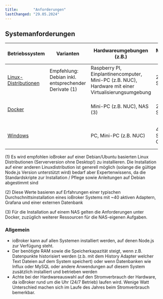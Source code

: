 ```yaml
---
title:       "Anforderungen"
lastChanged: "29.05.2024"
---
```



## Systemanforderungen
| Betriebssystem | Varianten | Hardwareumgebungen (z.B.) | Mindestanforderungen für ioBroker | Empfohlene Ressourcen für ioBroker (2) 
| --------- | --------- | --------- | --------- | --------- |
| [Linux-Distributionen](./#de/documentation/install/linux.md) | Empfehlung: Debian inkl. entsprechender Derivate (1) | Raspberry PI,  Einplantinencomputer, Mini-PC (z.B. NUC), Hardware mit einer Virtualisierungsumgebung | 2 GB RAM, 32 GB Speicherkapazität  | >= 4 GB (besser 6 GB - 8 GB) RAM , >= 64 GB Speicherkapazität 
| [Docker](./#de/documentation/install/docker.md) | | Mini-PC (z.B. NUC), NAS (3) | 2 GB RAM, 32 GB Speicherkapazität  | >= 4 GB (besser 6 GB - 8 GB) RAM , >= 64 GB Speicherkapazität 
| [Windows](./#de/documentation/windows.md) | | PC, Mini-PC (z.B. NUC)| 4 GB RAM, 50 GB Speicherkapazität  (inkl. OS) | 8 GB RAM, 100 GB Speicherkapazität  (inkl. OS)



(1) Es wird empfohlen ioBroker auf einer Debian/Ubuntu basierten Linux Distributionen (Serverversion ohne Desktop!) zu installieren. Die Installation auf einer anderen Linuxdistribution ist generell möglich (solange die gültige Node.js Version unterstützt wird) bedarf aber Expertenwissens, da die Standardskripte zur Installation / Pflege sowie Anleitungen auf Debian abgestimmt sind

(2) Diese Werte basieren auf Erfahrungen einer typischen Durchschnittsinstallation eines ioBroker Systems mit ~40 aktiven Adaptern, Grafana und einer externen Datenbank

 (3) Für die Installation auf einem NAS gelten die Anforderungen unter Docker, zuzüglich weiterer Ressourcen für die NAS-eigenen Aufgaben.

### Allgemein
- ioBroker kann auf allen Systemen installiert werden, auf denen Node.js zur Verfügung steht.
- Der benötigte RAM sowie die Speicherkapazität steigt, wenn z.B. Datenpunkte historisiert werden (z.b. mit dem History Adapter welcher Text Dateien auf dem System speichert) oder wenn Datenbanken wie Influx oder MySQL oder andere Anwendungen auf diesem System zusätzlich installiert und betrieben werden
- Achte bei der Hardwareauswahl auf den Stromverbrauch der Hardware, da ioBroker rund um die Uhr (24/7 Betrieb) laufen wird. Wenige Watt Unterschied machen sich im Laufe des Jahres beim Stromverbrauch bemerkbar.

